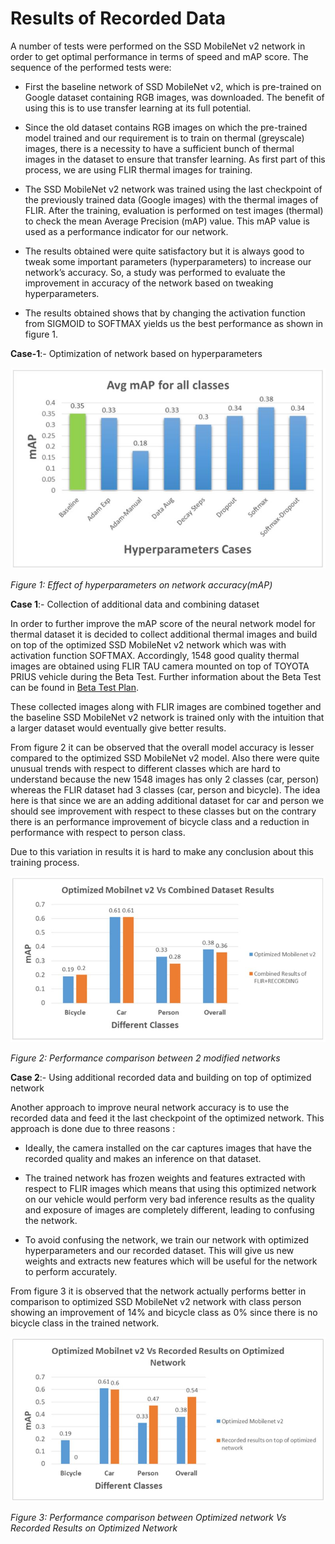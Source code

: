 # Results of Recorded Data

A number of tests were performed on the SSD MobileNet v2 network in order to get optimal performance in terms of speed and mAP score. The sequence of the performed tests were:

- First the baseline network of SSD MobileNet v2, which is pre-trained on Google dataset containing RGB images, was downloaded. The benefit of using this is to use transfer learning at its full potential.
- Since the old dataset contains RGB images on which the pre-trained model trained and our requirement is to train on thermal (greyscale) images, there is a necessity to have a sufficient bunch of thermal images in the dataset to ensure that transfer learning. As first part of this process, we are using FLIR thermal images for training.

- The SSD MobileNet v2 network was trained using the last checkpoint of the previously trained data (Google images) with the thermal images of FLIR. After the training, evaluation is performed on test images (thermal) to check the mean Average Precision (mAP) value. This mAP value is used as a performance indicator for our network.
- The results obtained were quite satisfactory but it is always good to tweak some important parameters (hyperparameters) to increase our network’s accuracy. So, a study was performed to evaluate the improvement in accuracy of the network based on tweaking hyperparameters.

- The results obtained shows that by changing the activation function from SIGMOID to SOFTMAX yields us the best performance as shown in figure 1.

 

**Case-1**:- Optimization of network based on hyperparameters

![img](doc_images/hyperparameters.jpeg)

*Figure 1: Effect of hyperparameters on network accuracy(mAP)*

**Case 1**:- Collection of additional data and combining dataset 

In order to further improve the mAP score of the neural network model for thermal dataset it is decided to collect additional thermal images and build on top of the optimized SSD MobileNet v2 network which was with activation function SOFTMAX. Accordingly, 1548 good quality thermal images are obtained using FLIR TAU camera mounted on top of TOYOTA PRIUS vehicle during the Beta Test. Further information about the Beta Test can be found in [Beta Test Plan](../../../beta_test_plan/).

These collected images along with FLIR images are combined together and the baseline SSD MobileNet v2 network is trained only with the intuition that a larger dataset would eventually give better results.

From figure 2 it can be observed that the overall model accuracy is lesser compared to the optimized SSD MobileNet v2 model. Also there were quite unusual trends with respect to different classes which are hard to understand because the new 1548 images has only 2 classes (car, person) whereas the FLIR dataset had 3 classes (car, person and bicycle). The idea here is that since we are an adding additional dataset for car and person we should see improvement with respect to these classes but on the contrary there is an performance improvement of bicycle class and a reduction in performance with respect to person class. 

Due to this variation in results it is hard to make any conclusion about this training process.

![img](doc_images/combined_results.jpeg)

*Figure 2: Performance comparison between 2 modified networks*

**Case 2**:- Using additional recorded data and building on top of optimized network

Another approach to improve neural network accuracy is to use the recorded data and feed it the last checkpoint of the optimized network. This approach is done due to three reasons : 

- Ideally, the camera installed on the car captures images that have the recorded quality and makes an inference on that dataset.
- The trained network has frozen weights and features extracted with respect to FLIR images which means that using this optimized network on our vehicle would perform very bad inference results as the quality and exposure of images are completely different, leading to confusing the network.

- To avoid confusing the network, we train our network with optimized hyperparameters and our recorded dataset. This will give us new weights and extracts new features which will be useful for the network to perform accurately.

From figure 3 it is observed that the network actually performs better in comparison to optimized SSD MobileNet v2 network with class person showing an improvement of 14% and bicycle class as 0% since there is no bicycle class in the trained network.

![img](doc_images/recorded_results.jpeg)

*Figure 3: Performance comparison between Optimized network Vs Recorded Results on Optimized Network*

 

 

 
